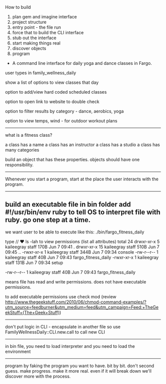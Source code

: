 How to build

1. plan gem and imagine interface
2. project structure
3. entry point - the file run
4. force that to build the CLI interface
5. stub out the interface
6. start making things real
7. discover objects
8. program

- A command line interface for daily yoga and dance classes in Fargo.

user types in family_wellness_daily

show a list of options to view classes that day

option to add/view hard coded scheduled classes

option to open link to website to double check

option to filter results by category - dance, aerobics, yoga

option to view temps, wind - for outdoor workout plans

---
what is a fitness class?

a class has a name
a class has an instructor
a class has a studio
a class has many categories

build an object that has these properties. objects should have one responsibility.


-------------
Whenever you start a program, start at the place the user interacts with the program.

----
build an executable file in bin folder
add #!/usr/bin/env ruby to tell OS to interpret file with ruby.
go one step at a time.
----

we want user to be able to execute like this:  ./bin/fargo_fitness_daily

type // ♥ ls -lah to view permissions (list all attributes)
total 24
drwxr-xr-x   5 kaileegray  staff   170B Jun  7 09:41 .
drwxr-xr-x  15 kaileegray  staff   510B Jun  7 09:45 ..
-rwxr-xr-x   1 kaileegray  staff   344B Jun  7 09:34 console
-rw-r--r--   1 kaileegray  staff    40B Jun  7 09:43 fargo_fitness_daily
-rwxr-xr-x   1 kaileegray  staff   131B Jun  7 09:34 setup


-rw-r--r--   1 kaileegray  staff    40B Jun  7 09:43 fargo_fitness_daily

means file has read and write permissions. does not have executable permissions.

to add executable permissions use check mod (review http://www.thegeekstuff.com/2010/06/chmod-command-examples/?utm_source=feedburner&utm_medium=feed&utm_campaign=Feed:+TheGeekStuff+(The+Geek+Stuff))

----

don't put logic in CLI - encapsulate in another file
so use FamilyWellnessDaily::CLI.new.call
to call new CLI

---

in bin file, you need to load interpreter and you need to load the environment

---
 program by faking the program you want to have. bit by bit. don't second guess. make progress. make it more real. even if it will break down we'll discover more with the process.
